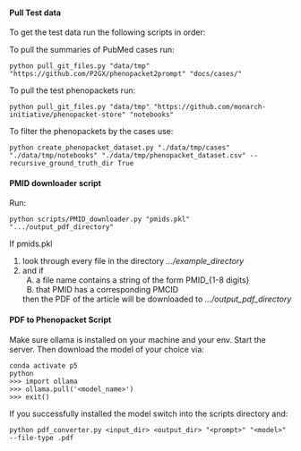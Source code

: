 #### Pull Test data
To get the test data run the following scripts in order:

To pull the summaries of PubMed cases run:
```shell
python pull_git_files.py "data/tmp" "https://github.com/P2GX/phenopacket2prompt" "docs/cases/"
```

To pull the test phenopackets run:
```shell
python pull_git_files.py "data/tmp" "https://github.com/monarch-initiative/phenopacket-store" "notebooks"
```

To filter the phenopackets by the cases use:
```shell
python create_phenopacket_dataset.py "./data/tmp/cases" "./data/tmp/notebooks" "./data/tmp/phenopacket_dataset.csv" --recursive_ground_truth_dir True
```

#### PMID downloader script
Run: 
```shell
python scripts/PMID_downloader.py "pmids.pkl" ".../output_pdf_directory"
```
If pmids.pkl 
<ol>
  <li>look through every file in the directory <i>.../example_directory</i></li>
  <li>and if
    <ol type="A">
      <li>a file name contains a string of the form PMID_{1-8 digits}</li>
      <li>that PMID has a corresponding PMCID</li>
    </ol>
    then the PDF of the article will be downloaded to <i>.../output_pdf_directory</i>
  </li>
</ol>

#### PDF to Phenopacket Script
Make sure ollama is installed on your machine and your env. Start the server.
Then download the model of your choice via:
```shell
conda activate p5
python
>>> import ollama
>>> ollama.pull('<model_name>')
>>> exit()
```

If you successfully installed the model switch into the scripts directory and:
```shell 
python pdf_converter.py <input_dir> <output_dir> "<prompt>" "<model>" --file-type .pdf
```
